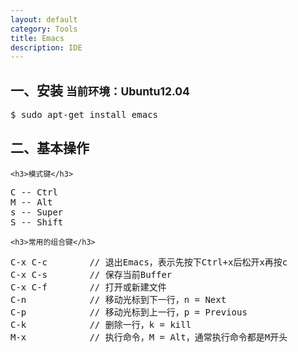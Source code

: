 ```yaml
---
layout: default
category: Tools
title: Emacs
description: IDE
---
```


<section>
    <div class="page-header">
        <h1>一、安装 <small>当前环境：Ubuntu12.04</small></h1>
    </div>
<pre>
$ sudo apt-get install emacs
</pre>
</section>

<section>
    <div class="page-header">
        <h1>二、基本操作</h1>
    </div>

    <h3>模式键</h3>
<pre>
C -- Ctrl
M -- Alt
s -- Super
S -- Shift
</pre>

    <h3>常用的组合键</h3>
<pre>
C-x C-c        // 退出Emacs，表示先按下Ctrl+x后松开x再按c
C-x C-s        // 保存当前Buffer
C-x C-f        // 打开或新建文件
C-n            // 移动光标到下一行，n = Next
C-p            // 移动光标到上一行，p = Previous
C-k            // 删除一行，k = kill
M-x            // 执行命令，M = Alt，通常执行命令都是M开头
</pre>
</section>